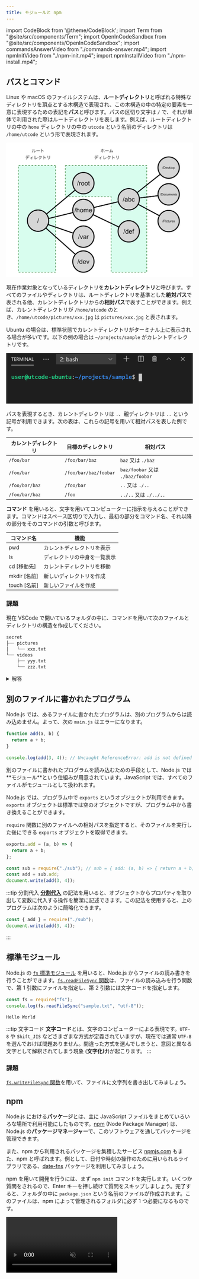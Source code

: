 ```yaml
---
title: モジュールと npm
---
```


import CodeBlock from '@theme/CodeBlock';
import Term from "@site/src/components/Term";
import OpenInCodeSandbox from "@site/src/components/OpenInCodeSandbox";
import commandsAnswerVideo from "./commands-answer.mp4";
import npmInitVideo from "./npm-init.mp4";
import npmInstallVideo from "./npm-install.mp4";

## パスとコマンド

Linux や macOS のファイルシステムは、**ルートディレクトリ**と呼ばれる特殊なディレクトリを頂点とする木構造で表現され、この木構造の中の特定の要素を一意に表現するための表記を**パス**と呼びます。パスの区切り文字は `/` で、それが単体で利用された際はルートディレクトリを表します。例えば、ルートディレクトリの中の `home` ディレクトリの中の `utcode` という名前のディレクトリは `/home/utcode` という形で表現されます。

![Linux のファイルシステム](./linux-file-system.png)

現在作業対象となっているディレクトリを**カレントディレクトリ**と呼びます。すべてのファイルやディレクトリは、ルートディレクトリを基準とした**絶対パス**で表される他、カレントディレクトリからの**相対パス**で表すことができます。例えば、カレントディレクトリが `/home/utcode` のとき、`/home/utcode/pictures/xxx.jpg` は `pictures/xxx.jpg` と表されます。

Ubuntu の場合は、標準状態でカレントディレクトリがターミナル上に表示される場合が多いです。以下の例の場合は `~/projects/sample` がカレントディレクトリです。

![カレントディレクトリの確認](./check-current-directory.png)

パスを表現するとき、カレントディレクトリは `.`、親ディレクトリは `..` という記号が利用できます。次の表は、これらの記号を用いて相対パスを表した例です。

| カレントディレクトリ | 目標のディレクトリ    | 相対パス                         |
| -------------------- | --------------------- | -------------------------------- |
| `/foo/bar`           | `/foo/bar/baz`        | `baz` 又は `./baz`               |
| `/foo/bar`           | `/foo/bar/baz/foobar` | `baz/foobar` 又は `./baz/foobar` |
| `/foo/bar/baz`       | `/foo/bar`            | `..` 又は `./..`                 |
| `/foo/bar/baz`       | `/foo`                | `../..` 又は `./../..`           |

**コマンド** を用いると、文字を用いてコンピューターに指示を与えることができます。コマンドはスペース区切りで入力し、最初の部分をコマンド名、それ以降の部分をそのコマンドの引数と呼びます。

| コマンド名   | 機能                         |
| ------------ | ---------------------------- |
| pwd          | カレントディレクトリを表示   |
| ls           | ディレクトリの中身を一覧表示 |
| cd [移動先]  | カレントディレクトリを移動   |
| mkdir [名前] | 新しいディレクトリを作成     |
| touch [名前] | 新しいファイルを作成         |

### 課題

現在 VSCode で開いているフォルダの中に、コマンドを用いて次のファイルとディレクトリの構造を作成してください。

```plain
secret
├── pictures
│   └── xxx.txt
└── videos
    ├── yyy.txt
    └── zzz.txt
```

<details>
  <summary>解答</summary>
  <div>
    <p>カレントディレクトリを親ディレクトにに移動する場合には <code>cd ..</code> とするのがポイントです。</p>
    <video src={commandsAnswerVideo} controls />
  </div>
</details>

## 別のファイルに書かれたプログラム

Node.js では、あるファイルに書かれたプログラムは、別のプログラムからは読み込めません。よって、次の `main.js` はエラーになります。

```javascript title=sub.js
function add(a, b) {
  return a + b;
}
```

```javascript title=main.js
console.log(add(3, 4)); // Uncaught ReferenceError: add is not defined
```

別のファイルに書かれたプログラムを読み込むための手段として、Node.js では**<Term type="javascriptModule">モジュール</Term>**という仕組みが用意されています。JavaScript では、すべてのファイルが<Term type="javascriptModule">モジュール</Term>として扱われます。

Node.js では、プログラム中で `exports` というオブジェクトが利用できます。`exports` オブジェクトは標準では空のオブジェクトですが、プログラム中から書き換えることができます。

`require` 関数に別のファイルへの相対パスを指定すると、そのファイルを実行した後にできる `exports` オブジェクトを取得できます。

```javascript title=sub.js
exports.add = (a, b) => {
  return a + b;
};
```

```javascript title=main.js
const sub = require("./sub"); // sub = { add: (a, b) => { return a + b; } }
const add = sub.add;
document.write(add(3, 4));
```

:::tip 分割代入
[**分割代入**](https://developer.mozilla.org/ja/docs/Web/JavaScript/Reference/Operators/Destructuring_assignment) の記法を用いると、オブジェクトからプロパティを取り出して変数に代入する操作を簡潔に記述できます。この記法を使用すると、上のプログラムは次のように簡略化できます。

```javascript title=main.js
const { add } = require("./sub");
document.write(add(3, 4));
```
:::

## 標準<Term type="javascriptModule">モジュール</Term>

Node.js の [`fs` 標準モジュール](https://nodejs.org/api/fs.html) を用いると、Node.js からファイルの読み書きを行うことができます。[`fs.readFileSync` 関数](https://nodejs.org/api/fs.html#fsreadfilesyncpath-options)は、ファイルの読み込みを行う関数で、第 1 引数にファイルを指定し、第 2 引数には文字コードを指定します。

```javascript title=main.js
const fs = require("fs");
console.log(fs.readFileSync("sample.txt", "utf-8"));
```

```plain title=main.js
Hello World
```

:::tip 文字コード
**文字コード**とは、文字のコンピューターによる表現です。`UTF-8` や `Shift_JIS` などさまざまな方式が定義されていますが、現在では通常 `UTF-8` を選んでおけば問題ありません。間違った方式を選んでしまうと、意図と異なる文字として解釈されてしまう現象 (**文字化け**)が起こります。
:::

### 課題

[`fs.writeFileSync` 関数](https://nodejs.org/api/fs.html#fswritefilesyncfile-data-options)を用いて、ファイルに文字列を書き出してみましょう。

<OpenInCodeSandbox path="/docs/3-web-servers/03-module/samples/fs-writeFileSync" />

## npm

Node.js における**パッケージ**とは、主に JavaScript ファイルをまとめていろいろな場所で利用可能にしたものです。[npm](https://docs.npmjs.com/about-npm) (Node Package Manager) は、Node.js の**パッケージマネージャー**で、このソフトウェアを通してパッケージを管理できます。

また、npm から利用されるパッケージを集積したサービス [npmjs.com](https://www.npmjs.com/) もまた、npm と呼ばれます。例として、日付や時刻の操作のために用いられる<Term type="library">ライブラリ</Term>である、[date-fns](https://www.npmjs.com/package/date-fns) パッケージを利用してみましょう。

npm を用いて開発を行うには、まず `npm init` コマンドを実行します。いくつか質問をされるので、Enter キーを押し続けて質問をスキップしましょう。完了すると、フォルダの中に `package.json` という名前のファイルが作成されます。このファイルは、npm によって管理されるフォルダに必ず 1 つ必要になるものです。

<video src={npmInitVideo} controls muted autoPlay loop />

続いて、npm のパッケージをインストールします。`npm install` に続けて、インストールしたいパッケージの名前を入力します。

```shell
npm install date-fns
```

これにより、フォルダの中に `package-lock.json` ファイルと、`node_modules` フォルダが作成され、内部にパッケージ本体がダウンロードされます。

<video src={npmInstallVideo} controls muted autoPlay loop />

:::tip JSON
npm によって作成された `package.json` とは何者でしょうか。拡張子が `.json` のファイルには、**JSON** が記述されています。JSON は、 JavaScript Object Notation の略で、複雑なデータ構造を単一の文字列として表現する際に、JavaScript オブジェクトに似た記法を用いるための仕様です。JavaScript との相性が非常に良いだけでなく、文法が単純で明快であることから、JavaScript を用いないプロジェクトでも頻繁に用いられます。

JSON は、JavaScript のオブジェクト記法よりも制限が厳しくなっています。例えば、

```js
{
  name: "田中",
  age: 18,
}
```

は、JavaScript の文法では有効ですが、JSON としては誤りです。JSON には、

- キーには必ずダブルクォーテーションをつける
- 最後のプロパティの後にはコンマをつけてはならない

という制約があります。このため、上のオブジェクトを JSON で記述するためには、

```json
{
  "name": "田中",
  "age": 18
}
```

のようにしなければなりません。
:::

## npm のパッケージを Node.js から利用する

npm でダウンロードしたパッケージは、<Term type="javascriptModule">モジュール</Term>として `require` 関数に指定できます。

```javascript
const dateFns = require("date-fns");
const { format } = dateFns;
console.log(format(new Date(), "yyyy年MM月dd日"));
```

![date-fns パッケージの利用](./use-package.png)

## 課題

1. サンプルコードの dateFns 変数の中身をデバッガで観察してみましょう。
2. [`mathjs` パッケージ](https://www.npmjs.com/package/mathjs)は、JavaScript で複雑な計算を行うためのライブラリです。このライブラリを用いて、$\log(x)$ を $x$ について微分した式を求めてください。

<OpenInCodeSandbox path="/docs/3-web-servers/03-module/samples/math-js" />
